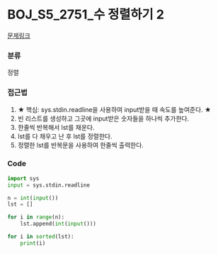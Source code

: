 # BOJ_S5_2751_수 정렬하기 2

[문제링크](https://www.acmicpc.net/problem/2751)

### 분류

정렬


### 접근법
1. ★ 핵심: sys.stdin.readline을 사용하여 input받을 때 속도를 높여준다. ★
2. 빈 리스트를 생성하고 그곳에 input받은 숫자들을 하나씩 추가한다.
3. 한줄씩 반복해서 lst를 채운다.
4. lst를 다 채우고 난 후 lst를 정렬한다.
5. 정렬한 lst를 반복문을 사용하여 한줄씩 출력한다.

### Code
```python
import sys
input = sys.stdin.readline

n = int(input())
lst = []

for i in range(n):
    lst.append(int(input()))

for i in sorted(lst):
    print(i)
```